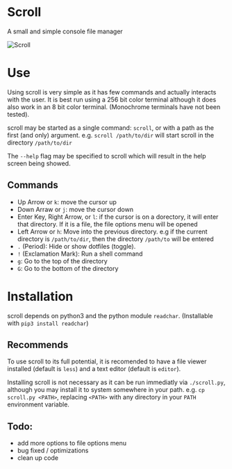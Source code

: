 # Scroll

A small and simple console file manager

![Scroll](https://imgur.com/fij9ZNR.png)

# Use
Using scroll is very simple as it has few commands and actually interacts with the user. It is best run using a 256 bit color terminal although it does also work in an 8 bit color terminal. (Monochrome terminals have not been tested).

scroll may be started as a single command: `scroll`, or with a path as the first (and only) argument. e.g. `scroll /path/to/dir` will start scroll in the directory `/path/to/dir`

The `--help` flag may be specified to scroll which will result in the help screen being showed.

## Commands

* Up Arrow or `k`: move the cursor up
* Down Arraw or `j`: move the cursor down
* Enter Key, Right Arrow, or `l`: if the cursor is on a dorectory, it will enter that directory. If it is a file, the file options menu will be opened
* Left Arrow or `h`: Move into the previous directory. e.g if the current directory is `/path/to/dir`, then the directory `/path/to` will be entered
* `.` (Period): Hide or show dotfiles (toggle).
* `!` (Exclamation Mark): Run a shell command
* `g`: Go to the top of the directory
* `G`: Go to the bottom of the directory


# Installation
scroll depends on python3 and the python module `readchar`. (Installable with `pip3 install readchar`)

## Recommends
To use scroll to its full potential, it is recomended to have a file viewer installed (default is `less`) and a text editor (default is `editor`).

Installing scroll is not necessary as it can be run immediatly via `./scroll.py`, although you may install it to system somewhere in your path. e.g. `cp scroll.py <PATH>`, replacing `<PATH>` with any directory in your `PATH` environment variable.

## Todo:

- add more options to file options menu
- bug fixed / optimizations
- clean up code

